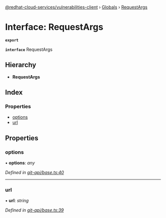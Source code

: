 [@redhat-cloud-services/vulnerabilities-client](../README.md) › [Globals](../globals.md) › [RequestArgs](requestargs.md)

# Interface: RequestArgs

**`export`** 

**`interface`** RequestArgs

## Hierarchy

* **RequestArgs**

## Index

### Properties

* [options](requestargs.md#options)
* [url](requestargs.md#url)

## Properties

###  options

• **options**: *any*

*Defined in [git-api/base.ts:40](https://github.com/RedHatInsights/javascript-clients.gi/blob/master/packages/vulnerabilities/git-api/base.ts#L40)*

___

###  url

• **url**: *string*

*Defined in [git-api/base.ts:39](https://github.com/RedHatInsights/javascript-clients.gi/blob/master/packages/vulnerabilities/git-api/base.ts#L39)*
